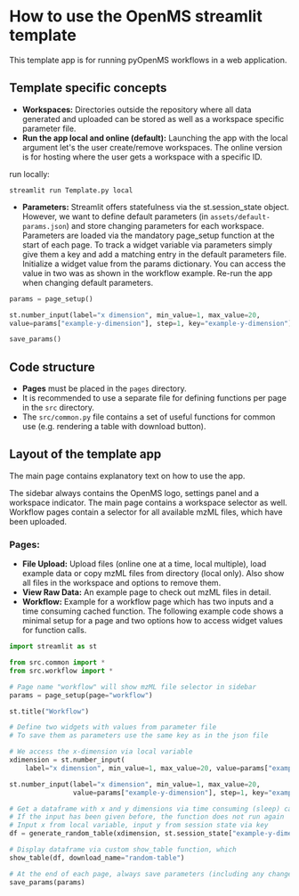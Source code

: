 # How to use the OpenMS streamlit template

This template app is for running pyOpenMS workflows in a web application.

## Template specific concepts

- **Workspaces:** Directories outside the repository where all data generated and uploaded can be stored as well as a workspace specific parameter file.
- **Run the app local and online (default):** Launching the app with the local argument let's the user create/remove workspaces. The online version is for hosting where the user gets a workspace with a specific ID.

run locally:

`streamlit run Template.py local`

- **Parameters:** Streamlit offers statefulness via the st.session_state object. However, we want to define default parameters (in `assets/default-params.json`) and store changing parameters for each workspace. Parameters are loaded via the mandatory page_setup function at the start of each page. To track a widget variable via parameters simply give them a key and add a matching entry in the default parameters file. Initialize a widget value from the params dictionary. You can access the value in two was as shown in the workflow example. Re-run the app when changing default parameters.

```python
params = page_setup()

st.number_input(label="x dimension", min_value=1, max_value=20,
value=params["example-y-dimension"], step=1, key="example-y-dimension")

save_params()
```


## Code structure

- **Pages** must be placed in the `pages` directory.
- It is recommended to use a separate file for defining functions per page in the `src` directory.
- The `src/common.py` file contains a set of useful functions for common use (e.g. rendering a table with download button).

## Layout of the template app

The main page contains explanatory text on how to use the app.

The sidebar always contains the OpenMS logo, settings panel and a workspace indicator. The main page contains a workspace selector as well.
Workflow pages contain a selector for all available mzML files, which have been uploaded.

### Pages:

- **File Upload:** Upload files (online one at a time, local multiple), load example data or copy mzML files from directory (local only). Also show all files in the workspace and options to remove them.
- **View Raw Data:** An example page to check out mzML files in detail.
- **Workflow:** Example for a workflow page which has two inputs and a time consuming cached function. The following example code shows a minimal setup for a page and two options how to access widget values for function calls.

```python
import streamlit as st

from src.common import *
from src.workflow import *

# Page name "workflow" will show mzML file selector in sidebar
params = page_setup(page="workflow")

st.title("Workflow")

# Define two widgets with values from parameter file
# To save them as parameters use the same key as in the json file

# We access the x-dimension via local variable
xdimension = st.number_input(
    label="x dimension", min_value=1, max_value=20, value=params["example-x-dimension"], step=1, key="example-x-dimension")

st.number_input(label="x dimension", min_value=1, max_value=20,
                value=params["example-y-dimension"], step=1, key="example-y-dimension")

# Get a dataframe with x and y dimensions via time consuming (sleep) cached function
# If the input has been given before, the function does not run again
# Input x from local variable, input y from session state via key
df = generate_random_table(xdimension, st.session_state["example-y-dimension"])

# Display dataframe via custom show_table function, which
show_table(df, download_name="random-table")

# At the end of each page, always save parameters (including any changes via widgets with key)
save_params(params)
```
